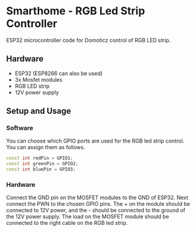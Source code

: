 # Smarthome - RGB Led Strip Controller

ESP32 microcontroller code for Domoticz control of RGB LED strip.

## Hardware 

* ESP32 (ESP8266 can also be used)
* 3x Mosfet modules
* RGB LED strip
* 12V power supply

## Setup and Usage

### Software

You can choose which GPIO ports are used for the RGB led strip control. You can assign them as follows.

```cpp
const int redPin = GPIO1;
const int greenPin = GPIO2;   
const int bluePin = GPIO3;  
```

### Hardware

Connect the GND pin on the MOSFET modules to the GND of ESP32. Next connect the PWN to the chosen GPIO pins. The + on the module should be connected to 12V power, and the - should be connected to the ground of the 12V power supply. The load on the MOSFET module should be connected to the right cable on the RGB led strip.

